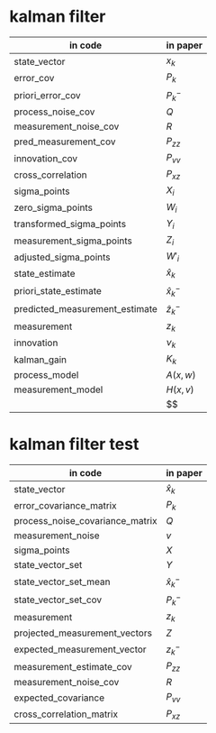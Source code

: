 

# kalman filter
| in code | in paper | 
|----------|----------|
| state_vector | $x_k$ |
| error_cov | $P_k$ |
| priori_error_cov | $P^-_k$ |
| process_noise_cov | $Q$ |
| measurement_noise_cov | $R$ |
| pred_measurement_cov | $P_{zz}$ |
| innovation_cov | $P_{vv}$ |
| cross_correlation | $P_{xz}$ |
| sigma_points | $X_i$ |
| zero_sigma_points | $W_i$ |
| transformed_sigma_points | $Y_i$ |
| measurement_sigma_points | $Z_i$ |
| adjusted_sigma_points | $W'_i$ |
| state_estimate | $\hat{x}_k$ |
| priori_state_estimate | $\hat{x}_k^-$ |
| predicted_measurement_estimate | $\hat{z}_k^-$ |
| measurement | $z_k$ |
| innovation | $ν_k$ |
| kalman_gain | $K_k$ |
| process_model | $A(x,w)$ |
| measurement_model | $H(x,v)$ |
|  | $$ |


# kalman filter test
| in code | in paper | 
|----------|----------|
| state_vector | $\hat{x}_k$ |
| error_covariance_matrix | $P_k$ |
| process_noise_covariance_matrix | $Q$ |
| measurement_noise | $v$ |
| sigma_points | $X$ |
| state_vector_set | $Y$ |
| state_vector_set_mean | $\hat{x}^-_k$ |
| state_vector_set_cov | $P^-_k$ |
| measurement | $z_k$ |
| projected_measurement_vectors | $Z$ |
| expected_measurement_vector | $z^-_k$ |
| measurement_estimate_cov | $P_{zz}$ |
| measurement_noise_cov | $R$ |
| expected_covariance | $P_{vv}$ |
| cross_correlation_matrix | $P_{xz}$ |

